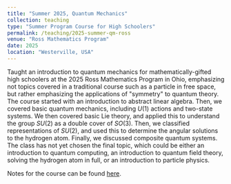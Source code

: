 ```yaml
---
title: "Summer 2025, Quantum Mechanics"
collection: teaching
type: "Summer Program Course for High Schoolers"
permalink: /teaching/2025-summer-qm-ross
venue: "Ross Mathematics Program"
date: 2025
location: "Westerville, USA"
---
```


Taught an introduction to quantum mechanics for mathematically-gifted high schoolers at the 2025 Ross Mathematics Program in Ohio, emphasizing not topics covered in a traditional course such as a particle in free space, but rather emphasizing the applications of "symmetry" to quantum theory. The course started with an introduction to abstract linear algebra. Then, we covered basic quantum mechanics, including $U(1)$ actions and two-state systems. We then covered basic Lie theory, and applied this to understand the group $SU(2)$ as a double cover of $SO(3)$. Then, we classified representations of $SU(2)$, and used this to determine the angular solutions to the hydrogen atom. Finally, we discussed composite quantum systems. The class has not yet chosen the final topic, which could be either an introduction to quantum computing, an introduction to quantum field theory, solving the hydrogen atom in full, or an introduction to particle physics.

Notes for the course can be found [here](/files/qm_draft_6_4_2025.pdf).